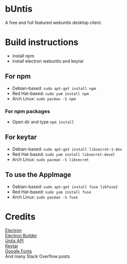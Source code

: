 # bUntis
A free and full featured webuntis desktop client.  

# Build instructions
- install npm
- install electron webuntis and keytar

## For npm
- Debian-based:  ```sudo apt-get install npm ```
- Red Hat-based:  ```sudo yum install npm ```
- Arch Linux: ```sudo pacman -S npm ```

### For npm packages
- Open dir and type ```npm install```

## For keytar
- Debian-based:  ```sudo apt-get install libsecret-1-dev ```
- Red Hat-based:  ```sudo yum install libsecret-devel ```
- Arch Linux:  ```sudo pacman -S libsecret ```

## To use the AppImage
- Debian-based:  ```sudo apt-get install fuse libfuse2 ```
- Red Hat-based:  ```sudo yum install fuse ```
- Arch Linux:  ```sudo pacman -S fuse ```

# Credits
[Electron](https://github.com/electron/electron)  
[Electron Builder](https://github.com/electron-userland/electron-builder)  
[Untis API](https://github.com/SchoolUtils/WebUntis)  
[Keytar](https://github.com/atom/node-keytar)  
[Google Fonts](https://fonts.google.com/icons?preview.text=Welcome!&query=script&icon.set=Material+Icons)  
And many Stack Overflow posts  
